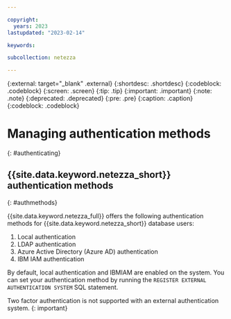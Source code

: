 ```yaml
---

copyright:
  years: 2023
lastupdated: "2023-02-14"

keywords:

subcollection: netezza

---
```


{:external: target="_blank" .external}
{:shortdesc: .shortdesc}
{:codeblock: .codeblock}
{:screen: .screen}
{:tip: .tip}
{:important: .important}
{:note: .note}
{:deprecated: .deprecated}
{:pre: .pre}
{:caption: .caption}
{:codeblock: .codeblock}

# Managing authentication methods
{: #authenticating}

## {{site.data.keyword.netezza_short}} authentication methods
{: #authmethods}

{{site.data.keyword.netezza_full}} offers the following authentication methods for {{site.data.keyword.netezza_short}} database users:

1. Local authentication 
1. LDAP authentication
1. Azure Active Directory (Azure AD) authentication
1. IBM IAM authentication

By default, local authentication and IBMIAM are enabled on the system. You can set your authentication method by running the `REGISTER EXTERNAL AUTHENTICATION SYSTEM` SQL statement.


Two factor authentication is not supported with an external authentication system.
{: important}
